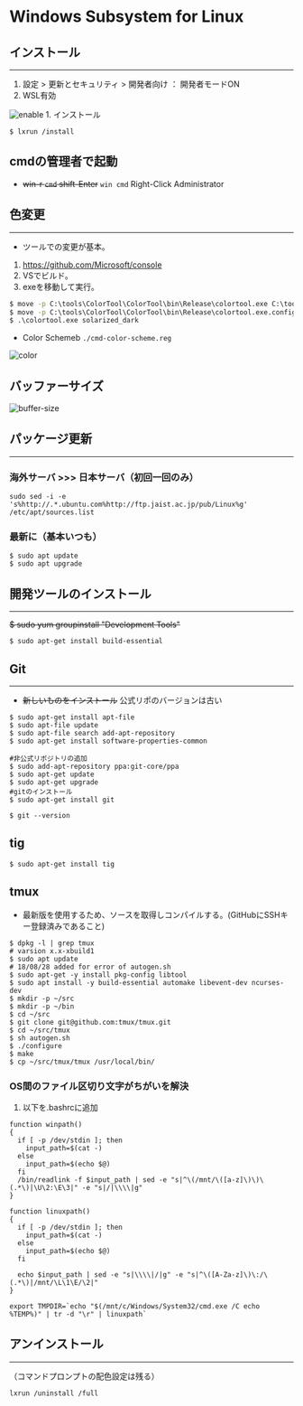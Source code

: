 # Windows Subsystem for Linux

## インストール
- - -

1. 設定 > 更新とセキュリティ > 開発者向け ： 開発者モードON
1. WSL有効  
  <img src="./img/enable.jpg" alt="enable">
1. インストール

```
$ lxrun /install
```

## cmdの管理者で起動
- ~~win-r `cmd` shift-Enter~~ `win cmd` Right-Click Administrator

## 色変更
- - -

- ツールでの変更が基本。
1. https://github.com/Microsoft/console
1. VSでビルド。
1. exeを移動して実行。
```cmd
$ move -p C:\tools\ColorTool\ColorTool\bin\Release\colortool.exe C:\tools\ColorTool
$ move -p C:\tools\ColorTool\ColorTool\bin\Release\colortool.exe.config C:\tools\ColorTool
$ .\colortool.exe solarized_dark
```

- Color Schemeb `./cmd-color-scheme.reg`

![color](./img/cmd-color-scheme.png)


## バッファーサイズ
![buffer-size](./img/cmd-buffer-size.png)

## パッケージ更新
- - -

### 海外サーバ >>> 日本サーバ（初回一回のみ）

```
sudo sed -i -e 's%http://.*.ubuntu.com%http://ftp.jaist.ac.jp/pub/Linux%g' /etc/apt/sources.list
```

### 最新に（基本いつも）

```
$ sudo apt update
$ sudo apt upgrade
```

## 開発ツールのインストール
- - -

~~$ sudo yum groupinstall "Development Tools"~~
```
$ sudo apt-get install build-essential
```

## Git
- - -
- ~~新しいものをインストール~~ 公式リポのバージョンは古い

```
$ sudo apt-get install apt-file
$ sudo apt-file update
$ sudo apt-file search add-apt-repository
$ sudo apt-get install software-properties-common

#非公式リポジトリの追加
$ sudo add-apt-repository ppa:git-core/ppa
$ sudo apt-get update
$ sudo apt-get upgrade
#gitのインストール
$ sudo apt-get install git

$ git --version
```

## tig
```
$ sudo apt-get install tig
```

## tmux

- 最新版を使用するため、ソースを取得しコンパイルする。(GitHubにSSHキー登録済みであること)

```
$ dpkg -l | grep tmux
# varsion x.x-xbuild1
$ sudo apt update
# 18/08/28 added for error of autogen.sh
$ sudo apt-get -y install pkg-config libtool
$ sudo apt install -y build-essential automake libevent-dev ncurses-dev
$ mkdir -p ~/src
$ mkdir -p ~/bin
$ cd ~/src
$ git clone git@github.com:tmux/tmux.git
$ cd ~/src/tmux
$ sh autogen.sh
$ ./configure
$ make
$ cp ~/src/tmux/tmux /usr/local/bin/
```

### OS間のファイル区切り文字がちがいを解決

1. 以下を.bashrcに追加

```
function winpath()
{
  if [ -p /dev/stdin ]; then
    input_path=$(cat -)
  else
    input_path=$(echo $@)
  fi
  /bin/readlink -f $input_path | sed -e "s|^\(/mnt/\([a-z]\)\)\(.*\)|\U\2:\E\3|" -e "s|/|\\\\|g"
}

function linuxpath()
{
  if [ -p /dev/stdin ]; then
    input_path=$(cat -)
  else
    input_path=$(echo $@)
  fi

  echo $input_path | sed -e "s|\\\\|/|g" -e "s|^\([A-Za-z]\)\:/\(.*\)|/mnt/\L\1\E/\2|"
}

export TMPDIR=`echo "$(/mnt/c/Windows/System32/cmd.exe /C echo %TEMP%)" | tr -d "\r" | linuxpath`
```

## アンインストール
- - -
（コマンドプロンプトの配色設定は残る）
```
lxrun /uninstall /full
```
